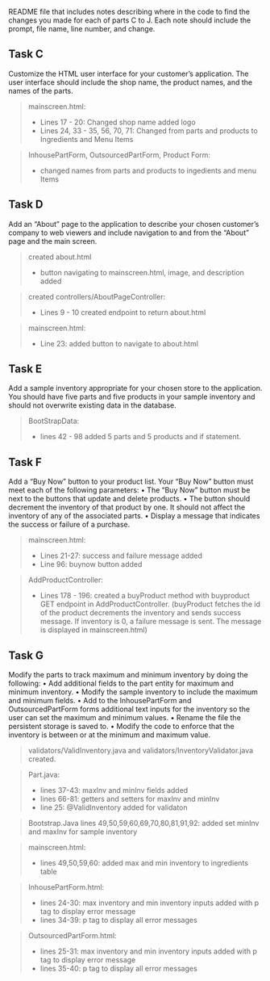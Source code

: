 README file that includes notes describing where in the code to find the changes you made for each of parts C to J. Each note should include the prompt, file name, line number, and change.
## Task C
Customize the HTML user interface for your customer’s application. The user interface should include the shop name, the product names, and the names of the parts.

>mainscreen.html:
>- Lines 17 - 20: Changed shop name added logo
>- Lines 24, 33 - 35, 56, 70, 71: Changed from parts and products to Ingredients and Menu Items

>InhousePartForm, OutsourcedPartForm, Product Form:
>- changed names from parts and products to ingedients and menu Items

## Task D
Add an “About” page to the application to describe your chosen customer’s company to web viewers and include navigation to and from the “About” page and the main screen.
> created about.html
>- button navigating to mainscreen.html, image, and description added

> created controllers/AboutPageController:
>- Lines 9 - 10 created endpoint to return about.html

>mainscreen.html:
>- Line 23: added button to navigate to about.html

## Task E
Add a sample inventory appropriate for your chosen store to the application. You should have five parts and five products in your sample inventory and should not overwrite existing data in the database.
> BootStrapData:
>- lines 42 - 98 added 5 parts and 5 products and if statement.

## Task F
Add a “Buy Now” button to your product list. Your “Buy Now” button must meet each of the following parameters:
•  The “Buy Now” button must be next to the buttons that update and delete products.
• The button should decrement the inventory of that product by one. It should not affect the inventory of any of the associated parts.
•  Display a message that indicates the success or failure of a purchase.

> mainscreen.html:
>- Lines 21-27: success and failure message added
>- Line 96: buynow button added

> AddProductController:
>- Lines 178 - 196: created a buyProduct method with buyproduct GET endpoint in AddProductController.
   (buyProduct fetches the id of the product decrements the inventory and sends success message.
   If inventory is 0, a failure message is sent. The message is displayed in mainscreen.html)

## Task G
Modify the parts to track maximum and minimum inventory by doing the following:
•  Add additional fields to the part entity for maximum and minimum inventory.
•  Modify the sample inventory to include the maximum and minimum fields.
•  Add to the InhousePartForm and OutsourcedPartForm forms additional text inputs for the inventory so the user can set the maximum and minimum values.
•  Rename the file the persistent storage is saved to.
•  Modify the code to enforce that the inventory is between or at the minimum and maximum value.

> validators/ValidInventory.java and validators/InventoryValidator.java created.

> Part.java:
>- lines 37-43: maxInv and minInv fields added
>- lines 66-81: getters and setters for maxInv and minInv
>- line 25: @ValidInventory added for validaton

> Bootstrap.Java
> lines 49,50,59,60,69,70,80,81,91,92: added set minInv and maxInv for sample inventory

> mainscreen.html:
>- lines 49,50,59,60: added max and min inventory to ingredients table

> InhousePartForm.html:
>- lines 24-30: max inventory and min inventory inputs added with p tag to display error message
>- lines 34-39: p tag to display all error messages

> OutsourcedPartForm.html:
>- lines 25-31: max inventory and min inventory inputs added with p tag to display error message
>- lines 35-40: p tag to display all error messages
